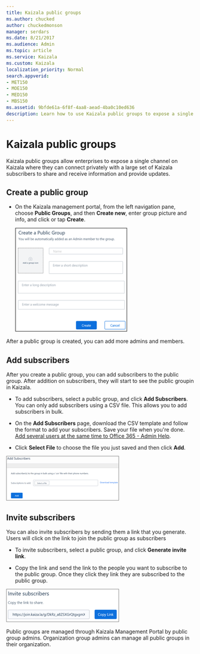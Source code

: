 ```yaml
---
title: Kaizala public groups
ms.author: chucked
author: chuckedmonson
manager: serdars
ms.date: 8/21/2017
ms.audience: Admin
ms.topic: article
ms.service: Kaizala
ms.custom: Kaizala
localization_priority: Normal
search.appverid:
- MET150
- MOE150
- MED150
- MBS150
ms.assetid: 9bfde61a-6f8f-4aa8-aead-4ba0c10ed636
description: Learn how to use Kaizala public groups to expose a single channel on Kaizala where users can connect privately with a large set of Kaizala subscribers.
---
```


# Kaizala public groups

Kaizala public groups allow enterprises to expose a single channel on Kaizala where they can connect privately with a large set of Kaizala subscribers to share and receive information and provide updates.
    
## Create a public group

- On the Kaizala management portal, from the left navigation pane, choose **Public Groups**, and then **Create new**, enter group picture and info, and click or tap **Create**.
    
    ![Screenshot: create a public group page](media/aa7bc493-9039-4d62-8d25-625ac02dd509.png)
  
After a public group is created, you can add more admins and members.
  
## Add subscribers

After you create a public group, you can add subscribers to the public group. After addition on subscribers, they will start to see the public groupin in Kaizala.
  
- To add subscribers, select a public group, and click **Add Subscribers**. You can only add subscribers using a CSV file. This allows you to add subscribers in bulk.
    
- On the **Add Subscribers** page, download the CSV template and follow the format to add your subscribers. Save your file when you're done. [Add several users at the same time to Office 365 - Admin Help](https://support.office.com/article/1f5767ed-e717-4f24-969c-6ea9d412ca88#__toc316652088).
    
- Click **Select File** to choose the file you just saved and then click **Add**.
    
![Screenshot: invite a subscriber in Kaizala public group](media/00a314aa-8de0-431f-b272-c212c421ca1e.png)
  
## Invite subscribers

You can also invite subscribers by sending them a link that you generate. Users will click on the link to join the public group as subscribers
  
- To invite subscribers, select a public group, and click **Generate invite link**.
    
- Copy the link and send the link to the people you want to subscribe to the public group. Once they click they link they are subscribed to the public group.
    
![Screenshot: invite a Kaizala subscriber to a public group](media/27d71abe-264d-4de1-8b97-015e546fe884.png)
  
Public groups are managed through Kaizala Management Portal by public group admins. Organization group admins can manage all public groups in their organization.
  

